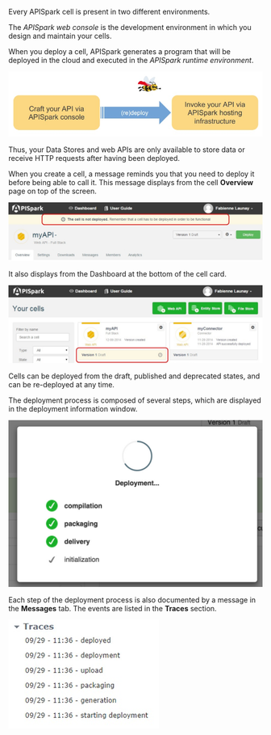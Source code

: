 
Every APISpark cell is present in two different environments.

The *APISpark web console* is the development environment in which you design and maintain your cells.

When you deploy a cell, APISpark generates a program that will be deployed in the cloud and executed in the *APISpark runtime environment*.

![cell deployment](images/cell-deployment.jpg "cell deployment")


Thus, your Data Stores and web APIs are only available to store data or receive HTTP requests after having been deployed.

When you create a cell, a message reminds you that you need to deploy it before being able to call it. This message displays from the cell **Overview** page on top of the screen.

![cell deployment](images/overview-cell-needs-deployment.jpg "cell deployment")

It also displays from the Dashboard at the bottom of the cell card.

![cell deployment](images/dashboard-cell-needs-deployment.jpg "cell deployment")

Cells can be deployed from the draft, published and deprecated states, and can be re-deployed at any time.

The deployment process is composed of several steps, which are displayed in the deployment information window.

![cell deployment process](images/deployment-messages.jpg "cell deployment process")

Each step of the deployment process is also documented by a message in the **Messages** tab. The events are listed in the **Traces** section.

![traces](images/traces.jpg "traces")
